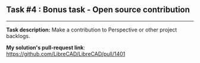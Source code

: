 ## Task #4 : Bonus task - Open source contribution

<hr>

**Task description:** 
Make a contribution to Perspective or other project backlogs.


**My solution's pull-request link**: 
https://github.com/LibreCAD/LibreCAD/pull/1401

